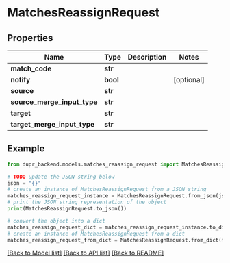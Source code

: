 # MatchesReassignRequest


## Properties

Name | Type | Description | Notes
------------ | ------------- | ------------- | -------------
**match_code** | **str** |  | 
**notify** | **bool** |  | [optional] 
**source** | **str** |  | 
**source_merge_input_type** | **str** |  | 
**target** | **str** |  | 
**target_merge_input_type** | **str** |  | 

## Example

```python
from dupr_backend.models.matches_reassign_request import MatchesReassignRequest

# TODO update the JSON string below
json = "{}"
# create an instance of MatchesReassignRequest from a JSON string
matches_reassign_request_instance = MatchesReassignRequest.from_json(json)
# print the JSON string representation of the object
print(MatchesReassignRequest.to_json())

# convert the object into a dict
matches_reassign_request_dict = matches_reassign_request_instance.to_dict()
# create an instance of MatchesReassignRequest from a dict
matches_reassign_request_from_dict = MatchesReassignRequest.from_dict(matches_reassign_request_dict)
```
[[Back to Model list]](../README.md#documentation-for-models) [[Back to API list]](../README.md#documentation-for-api-endpoints) [[Back to README]](../README.md)



